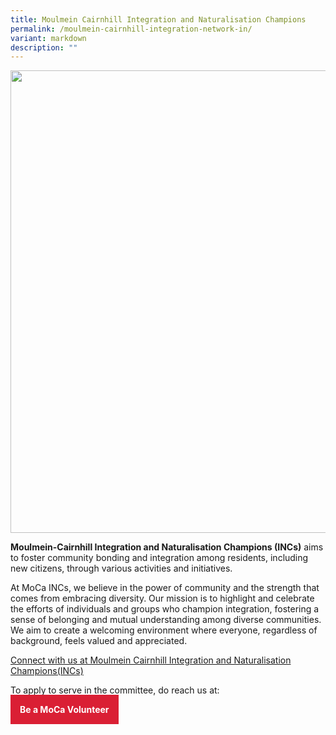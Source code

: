 ```yaml
---
title: Moulmein Cairnhill Integration and Naturalisation Champions
permalink: /moulmein-cairnhill-integration-network-in/
variant: markdown
description: ""
---
```

<div class="isomer-image-wrapper">
<img style="width: 740px; color: rgb(0, 0, 0); font-family: system-ui, -apple-system, &quot;system-ui&quot;, &quot;Segoe UI&quot;, Roboto, Oxygen, Ubuntu, Cantarell, &quot;Open Sans&quot;, &quot;Helvetica Neue&quot;, sans-serif; font-size: medium; font-style: normal; font-variant-ligatures: normal; font-variant-caps: normal; font-weight: 400; letter-spacing: normal; orphans: 2; text-align: start; text-indent: 0px; text-transform: none; widows: 2; word-spacing: 0px; -webkit-text-stroke-width: 0px; white-space: normal; text-decoration-thickness: initial; text-decoration-style: initial; text-decoration-color: initial;" height="auto" width="100%" src="https://moca.sgp1.cdn.digitaloceanspaces.com/Our%20Communities/64f70decc656a12b0668278a_25%2520%2526%252026%2520July%25202022(3).webp">
</div>
<p><strong>Moulmein-Cairnhill Integration and Naturalisation Champions (INCs)</strong> aims to foster
community bonding and integration among residents, including new citizens,
through various activities and initiatives.</p>
<p>At MoCa INCs, we believe in the power of community and the strength that
comes from embracing diversity. Our mission is to highlight and celebrate
the efforts of individuals and groups who champion integration, fostering
a sense of belonging and mutual understanding among diverse communities.
We aim to create a welcoming environment where everyone, regardless of
background, feels valued and appreciated.</p>

[Connect with us at Moulmein Cairnhill Integration and Naturalisation Champions(INCs)](https://www.facebook.com/profile.php?id=61563838351945)

<p>To apply to serve in the committee, do reach us at:</p>
<p></p>
<a style="background-color: #da1f34; color: white; padding: 15px; font-weight: bold; text-decoration: none;" href="https://form.gov.sg/641528d4868d8100123251f2">Be a MoCa Volunteer</a>